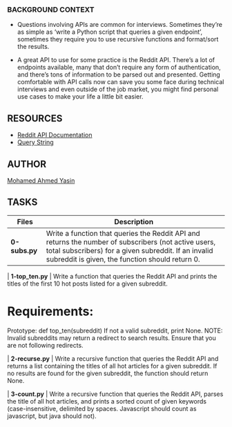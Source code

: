 ### BACKGROUND CONTEXT

- Questions involving APIs are common for interviews. Sometimes they’re as simple as ‘write a Python script that queries a given endpoint’, sometimes they require you to use recursive functions and format/sort the results.

- A great API to use for some practice is the Reddit API. There’s a lot of endpoints available, many that don’t require any form of authentication, and there’s tons of information to be parsed out and presented. Getting comfortable with API calls now can save you some face during technical interviews and even outside of the job market, you might find personal use cases to make your life a little bit easier.

## RESOURCES

- [Reddit API Documentation](https://www.reddit.com/dev/api/)
- [Query String](https://en.wikipedia.org/wiki/Query_string)

## AUTHOR

[Mohamed Ahmed Yasin](https://github.com/mohamedayasin)


## TASKS

| Files                               | Description                                 
| ----------------------------------- | ------------------------------------------------------------------------------------------------
| **0-subs.py**    | Write a function that queries the Reddit API and returns the number of subscribers (not active users, total subscribers) for a given subreddit. If an invalid subreddit is given, the function should return 0.

| **1-top_ten.py**    | Write a function that queries the Reddit API and prints the titles of the first 10 hot posts listed for a given subreddit.
# Requirements:
Prototype: def top_ten(subreddit)
If not a valid subreddit, print None.
NOTE: Invalid subreddits may return a redirect to search results. Ensure that you are not following redirects.  

| **2-recurse.py**    | Write a recursive function that queries the Reddit API and returns a list containing the titles of all hot articles for a given subreddit. If no results are found for the given subreddit, the function should return None.  

| **3-count.py** | Write a recursive function that queries the Reddit API, parses the title of all hot articles, and prints a sorted count of given keywords (case-insensitive, delimited by spaces. Javascript should count as javascript, but java should not).                                               
